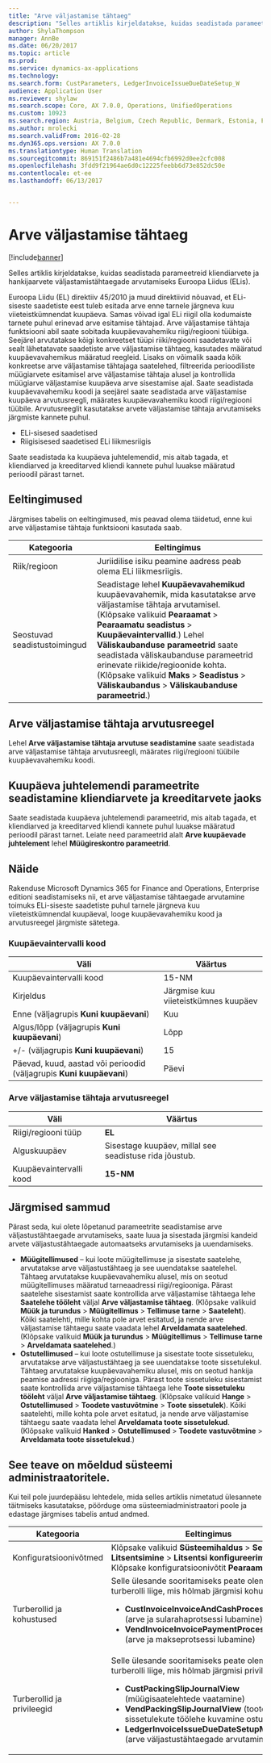 ```yaml
---
title: "Arve väljastamise tähtaeg"
description: "Selles artiklis kirjeldatakse, kuidas seadistada parameetreid kliendiarvete ja hankijaarvete väljastamistähtaegade arvutamiseks Euroopa Liidus (ELis)."
author: ShylaThompson
manager: AnnBe
ms.date: 06/20/2017
ms.topic: article
ms.prod: 
ms.service: dynamics-ax-applications
ms.technology: 
ms.search.form: CustParameters, LedgerInvoiceIssueDueDateSetup_W
audience: Application User
ms.reviewer: shylaw
ms.search.scope: Core, AX 7.0.0, Operations, UnifiedOperations
ms.custom: 10923
ms.search.region: Austria, Belgium, Czech Republic, Denmark, Estonia, Finland, France, Germany, Hungary, Iceland, Italy, Latvia, Lithuania, Netherlands, Poland, Spain, Sweden, United Kingdom
ms.author: mrolecki
ms.search.validFrom: 2016-02-28
ms.dyn365.ops.version: AX 7.0.0
ms.translationtype: Human Translation
ms.sourcegitcommit: 869151f2486b7a481e4694cfb6992d0ee2cfc008
ms.openlocfilehash: 3fdd9f21964ae6d0c12225feebb6d73e852dc50e
ms.contentlocale: et-ee
ms.lasthandoff: 06/13/2017


---
```


# <a name="invoice-issue-deadline"></a>Arve väljastamise tähtaeg

[!include[banner](../includes/banner.md)]


Selles artiklis kirjeldatakse, kuidas seadistada parameetreid kliendiarvete ja hankijaarvete väljastamistähtaegade arvutamiseks Euroopa Liidus (ELis).

Euroopa Liidu (EL) direktiiv 45/2010 ja muud direktiivid nõuavad, et ELi-siseste saadetiste eest tuleb esitada arve enne tarnele järgneva kuu viieteistkümnendat kuupäeva. Samas võivad igal ELi riigil olla kodumaiste tarnete puhul erinevad arve esitamise tähtajad. Arve väljastamise tähtaja funktsiooni abil saate sobitada kuupäevavahemiku riigi/regiooni tüübiga. Seejärel arvutatakse kõigi konkreetset tüüpi riiki/regiooni saadetavate või sealt lähetatavate saadetiste arve väljastamise tähtaeg, kasutades määratud kuupäevavahemikus määratud reegleid. Lisaks on võimalik saada kõik konkreetse arve väljastamise tähtajaga saatelehed, filtreerida perioodiliste müügiarvete esitamisel arve väljastamise tähtaja alusel ja kontrollida müügiarve väljastamise kuupäeva arve sisestamise ajal. Saate seadistada kuupäevavahemiku koodi ja seejärel saate seadistada arve väljastamise kuupäeva arvutusreegli, määrates kuupäevavahemiku koodi riigi/regiooni tüübile. Arvutusreeglit kasutatakse arvete väljastamise tähtaja arvutamiseks järgmiste kannete puhul.

-   ELi-sisesed saadetised
-   Riigisisesed saadetised ELi liikmesriigis

Saate seadistada ka kuupäeva juhtelemendid, mis aitab tagada, et kliendiarved ja kreeditarved kliendi kannete puhul luuakse määratud perioodil pärast tarnet.

## <a name="prerequisites"></a>Eeltingimused 
Järgmises tabelis on eeltingimused, mis peavad olema täidetud, enne kui arve väljastamise tähtaja funktsiooni kasutada saab.

| Kategooria            | Eeltingimus                                                                                                                                                                                                                                                                                                                                                                             |
|---------------------|------------------------------------------------------------------------------------------------------------------------------------------------------------------------------------------------------------------------------------------------------------------------------------------------------------------------------------------------------------------------------------------|
| Riik/regioon      | Juriidilise isiku peamine aadress peab olema ELi liikmesriigis.                                                                                                                                                                                                                                                                                                                    |
| Seostuvad seadistustoimingud | Seadistage lehel **Kuupäevavahemikud** kuupäevavahemik, mida kasutatakse arve väljastamise tähtaja arvutamisel. (Klõpsake valikuid **Pearaamat** &gt; **Pearaamatu seadistus** &gt; **Kuupäevaintervallid**.) Lehel **Väliskaubanduse parameetrid** saate seadistada väliskaubanduse parameetrid erinevate riikide/regioonide kohta. (Klõpsake valikuid **Maks** &gt; **Seadistus** &gt; **Väliskaubandus** &gt; **Väliskaubanduse parameetrid**.) |

## <a name="invoice-issue-due-date-calculation-rule"></a>Arve väljastamise tähtaja arvutusreegel
Lehel **Arve väljastamise tähtaja arvutuse seadistamine** saate seadistada arve väljastamise tähtaja arvutusreegli, määrates riigi/regiooni tüübile kuupäevavahemiku koodi.

## <a name="date-control-parameters-for-customer-invoices-and-credit-notes"></a>Kuupäeva juhtelemendi parameetrite seadistamine kliendiarvete ja kreeditarvete jaoks
Saate seadistada kuupäeva juhtelemendi parameetrid, mis aitab tagada, et kliendiarved ja kreeditarved kliendi kannete puhul luuakse määratud perioodil pärast tarnet. Leiate need parameetrid alalt **Arve kuupäevade juhtelement** lehel **Müügireskontro parameetrid**.

## <a name="example"></a>Näide
Rakenduse Microsoft Dynamics 365 for Finance and Operations, Enterprise editioni seadistamiseks nii, et arve väljastamise tähtaegade arvutamine toimuks ELi-siseste saadetiste puhul tarnele järgneva kuu viieteistkümnendal kuupäeval, looge kuupäevavahemiku kood ja arvutusreegel järgmiste sätetega.

### <a name="date-interval-code"></a>Kuupäevaintervalli kood

| Väli                                                           | Väärtus                           |
|-----------------------------------------------------------------|---------------------------------|
| Kuupäevaintervalli kood                                              | 15-NM                           |
| Kirjeldus                                                     | Järgmise kuu viieteistkümnes kuupäev |
| Enne (väljagrupis **Kuni kuupäevani**)                         | Kuu                           |
| Algus/lõpp (väljagrupis **Kuni kuupäevani**)                      | Lõpp                             |
| +/- (väljagrupis **Kuni kuupäevani**)                            | 15                              |
| Päevad, kuud, aastad või perioodid (väljagrupis **Kuni kuupäevani**) | Päevi                            |

### <a name="invoice-issue-due-date-calculation-rule"></a>Arve väljastamise tähtaja arvutusreegel

| Väli               | Väärtus                                                     |
|---------------------|-----------------------------------------------------------|
| Riigi/regiooni tüüp | **EL**                                                    |
| Alguskuupäev          | Sisestage kuupäev, millal see seadistuse rida jõustub. |
| Kuupäevaintervalli kood  | **15-NM**                                                 |

## <a name="next-steps"></a>Järgmised sammud
Pärast seda, kui olete lõpetanud parameetrite seadistamise arve väljastustähtaegade arvutamiseks, saate luua ja sisestada järgmisi kandeid arvete väljastustähtaegade automaatseks arvutamiseks ja uuendamiseks.

-   **Müügitellimused** – kui loote müügitellimuse ja sisestate saatelehe, arvutatakse arve väljastustähtaeg ja see uuendatakse saatelehel. Tähtaeg arvutatakse kuupäevavahemiku alusel, mis on seotud müügitellimuses määratud tarneaadressi riigi/regiooniga. Pärast saatelehe sisestamist saate kontrollida arve väljastamise tähtaega lehe **Saatelehe tööleht** väljal **Arve väljastamise tähtaeg**. (Klõpsake valikuid **Müük ja turundus** &gt; **Müügitellimus** &gt; **Tellimuse tarne** &gt; **Saateleht**). Kõiki saatelehti, mille kohta pole arvet esitatud, ja nende arve väljastamise tähtaegu saate vaadata lehel **Arveldamata saatelehed**. (Klõpsake valikuid **Müük ja turundus** &gt; **Müügitellimus** &gt; **Tellimuse tarne** &gt; **Arveldamata saatelehed**.)
-   **Ostutellimused** – kui loote ostutellimuse ja sisestate toote sissetuleku, arvutatakse arve väljastustähtaeg ja see uuendatakse toote sissetulekul. Tähtaeg arvutatakse kuupäevavahemiku alusel, mis on seotud hankija peamise aadressi riigiga/regiooniga. Pärast toote sissetuleku sisestamist saate kontrollida arve väljastamise tähtaega lehe **Toote sissetuleku tööleht** väljal **Arve väljastamise tähtaeg**. (Klõpsake valikuid **Hange** &gt; **Ostutellimused** &gt; **Toodete vastuvõtmine** &gt; **Toote sissetulek**). Kõiki saatelehti, mille kohta pole arvet esitatud, ja nende arve väljastamise tähtaegu saate vaadata lehel **Arveldamata toote sissetulekud**. (Klõpsake valikuid **Hanked** &gt; **Ostutellimused** &gt; **Toodete vastuvõtmine** &gt; **Arveldamata toote sissetulekud**.)

## <a name="technical-information-for-system-administrators"></a>See teave on mõeldud süsteemi administraatoritele.
Kui teil pole juurdepääsu lehtedele, mida selles artiklis nimetatud ülesannete täitmiseks kasutatakse, pöörduge oma süsteemiadministraatori poole ja edastage järgmises tabelis antud andmed.

<table>
<colgroup>
<col width="50%" />
<col width="50%" />
</colgroup>
<thead>
<tr class="header">
<th>Kategooria</th>
<th>Eeltingimus</th>
</tr>
</thead>
<tbody>
<tr class="odd">
<td>Konfiguratsioonivõtmed</td>
<td>Klõpsake valikuid <strong>Süsteemihaldus</strong> &gt; <strong>Seadistus</strong> &gt; <strong>Litsentsimine</strong> &gt; <strong>Litsentsi konfigureerimine</strong>. Klõpsake konfiguratsioonivõtit <strong>Pearaamat</strong>.</td>
</tr>
<tr class="even">
<td>Turberollid ja kohustused</td>
<td>Selle ülesande sooritamiseks peate olema turberolli liige, mis hõlmab järgmisi kohustusi.
<ul>
<li><strong>CustInvoiceInvoiceAndCashProcessEnable</strong> (arve ja sularahaprotsessi lubamine)</li>
<li><strong>VendInvoiceInvoicePaymentProcessEnable</strong> (arve ja makseprotsessi lubamine)</li>
</ul></td>
</tr>
<tr class="odd">
<td>Turberollid ja privileegid</td>
<td>Selle ülesande sooritamiseks peate olema turberolli liige, mis hõlmab järgmisi privileege.
<ul>
<li><strong>CustPackingSlipJournalView</strong> (müügisaatelehtede vaatamine)</li>
<li><strong>VendPackingSlipJournalView</strong> (toote sissetulekute töölehe kuvamine ostutellimuses)</li>
<li><strong>LedgerInvoiceIssueDueDateSetupMaintain_W</strong> (arve väljastustähtaegade arvutamine)</li>
</ul></td>
</tr>
</tbody>
</table>






